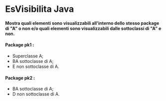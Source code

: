 # EsVisibilita Java 

#### Mostra quali elementi sono visualizzabili all'interno dello stesso package di "A" o non e/o quali elementi sono visualizzabili dalle sottoclassi di "A" e non.

#### Package pk1 : 
- Superclasse A;
- BA sottoclasse di A;
- E non sottoclasse di A.

#### Package pk2 :
- BA sottoclasse di A;
- D non sottoclasse di A.